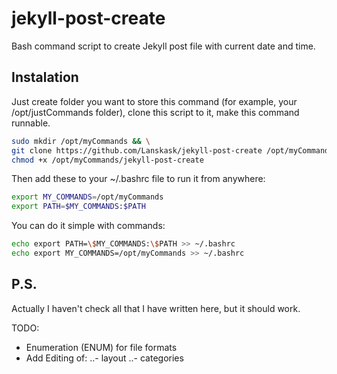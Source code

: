 # jekyll-post-create

Bash command script to create Jekyll post file with current date and time. 

Instalation
-----------

Just create folder you want to store this command (for example, your /opt/justCommands folder), clone this script to it, make this command runnable. 

```bash
sudo mkdir /opt/myCommands && \
git clone https://github.com/Lanskask/jekyll-post-create /opt/myCommands && \
chmod +x /opt/myCommands/jekyll-post-create
```
Then add these to your ~/.bashrc file to run it from anywhere: 
```bash
export MY_COMMANDS=/opt/myCommands
export PATH=$MY_COMMANDS:$PATH
```

You can do it simple with commands:
```bash
echo export PATH=\$MY_COMMANDS:\$PATH >> ~/.bashrc
echo export MY_COMMANDS=/opt/myCommands >> ~/.bashrc
```

P.S.
----
Actually I haven't check all that I have written here, but it should work.

TODO: 

  - Enumeration (ENUM) for file formats 
  - Add Editing of: 
  ..- layout
  ..- categories


